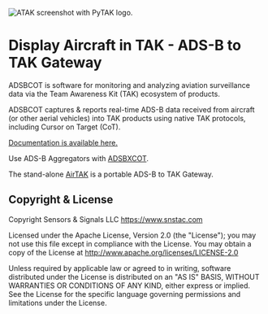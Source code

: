 ![ATAK screenshot with PyTAK logo.](https://adsbcot.readthedocs.io/en/latest/media/atak_screenshot_with_pytak_logo-x25.png)

# Display Aircraft in TAK - ADS-B to TAK Gateway 

ADSBCOT is software for monitoring and analyzing aviation surveillance data via the Team Awareness Kit (TAK) ecosystem of products.

ADSBCOT captures & reports real-time ADS-B data received from aircraft (or other aerial vehicles) into TAK products using native TAK protocols, including Cursor on Target (CoT). 

[Documentation is available here.](https://adsbcot.rtfd.io)


   Use ADS-B Aggregators with [ADSBXCOT](https://adsbxcot.rtfd.io).

   The stand-alone [AirTAK](https://www.snstac.com/store/p/airtak-v1) is a portable ADS-B to TAK Gateway.


## Copyright & License

Copyright Sensors & Signals LLC https://www.snstac.com

Licensed under the Apache License, Version 2.0 (the "License");
you may not use this file except in compliance with the License.
You may obtain a copy of the License at http://www.apache.org/licenses/LICENSE-2.0

Unless required by applicable law or agreed to in writing, software
distributed under the License is distributed on an "AS IS" BASIS,
WITHOUT WARRANTIES OR CONDITIONS OF ANY KIND, either express or implied.
See the License for the specific language governing permissions and
limitations under the License.
